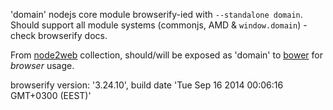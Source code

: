 'domain' nodejs core module browserify-ied with `--standalone domain`. Should support all module systems (commonjs, AMD & `window.domain`) - check browserify docs.

From [node2web](http://github.com/anodynos/node2web) collection,
should/will be exposed as 'domain' to [bower](http://bower.io) for *browser* usage.

browserify version: '3.24.10', build date 'Tue Sep 16 2014 00:06:16 GMT+0300 (EEST)'